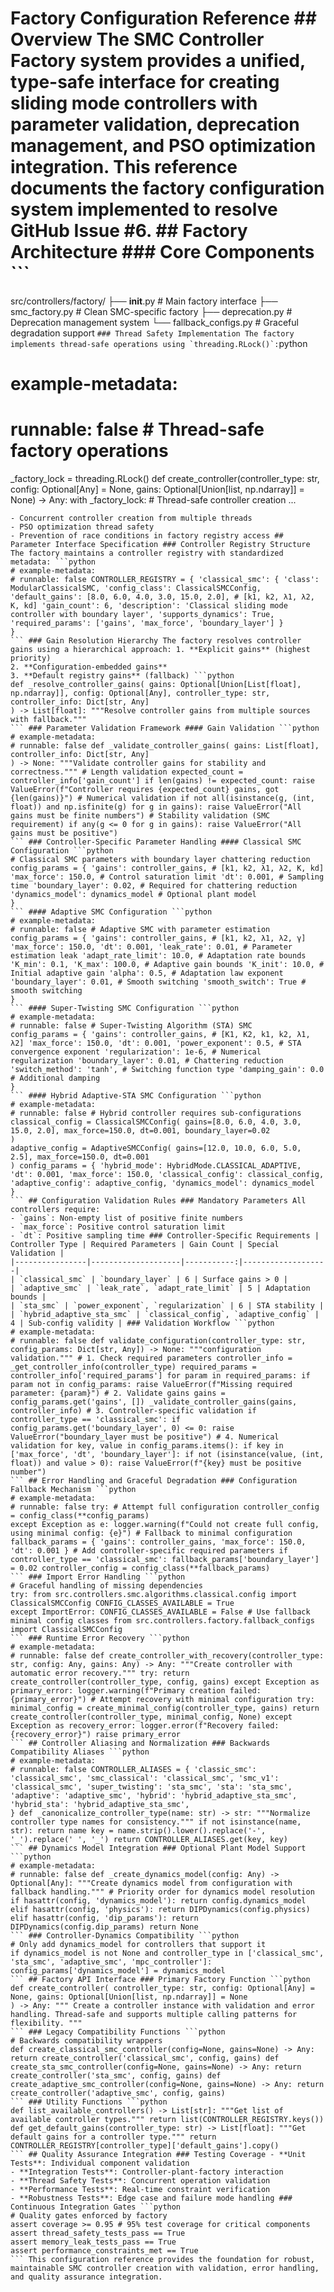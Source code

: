 # Factory Configuration Reference ## Overview The SMC Controller Factory system provides a unified, type-safe interface for creating sliding mode controllers with parameter validation, deprecation management, and PSO optimization integration. This reference documents the factory configuration system implemented to resolve GitHub Issue #6. ## Factory Architecture ### Core Components ```
src/controllers/factory/
├── __init__.py # Main factory interface
├── smc_factory.py # Clean SMC-specific factory
├── deprecation.py # Deprecation management system
└── fallback_configs.py # Graceful degradation support
``` ### Thread Safety Implementation The factory implements thread-safe operations using `threading.RLock()`: ```python
# example-metadata:
# runnable: false # Thread-safe factory operations
_factory_lock = threading.RLock() def create_controller(controller_type: str, config: Optional[Any] = None, gains: Optional[Union[list, np.ndarray]] = None) -> Any: with _factory_lock: # Thread-safe controller creation ...
``` **Benefits:**
- Concurrent controller creation from multiple threads
- PSO optimization thread safety
- Prevention of race conditions in factory registry access ## Parameter Interface Specification ### Controller Registry Structure The factory maintains a controller registry with standardized metadata: ```python
# example-metadata:
# runnable: false CONTROLLER_REGISTRY = { 'classical_smc': { 'class': ModularClassicalSMC, 'config_class': ClassicalSMCConfig, 'default_gains': [8.0, 6.0, 4.0, 3.0, 15.0, 2.0], # [k1, k2, λ1, λ2, K, kd] 'gain_count': 6, 'description': 'Classical sliding mode controller with boundary layer', 'supports_dynamics': True, 'required_params': ['gains', 'max_force', 'boundary_layer'] }
}
``` ### Gain Resolution Hierarchy The factory resolves controller gains using a hierarchical approach: 1. **Explicit gains** (highest priority)
2. **Configuration-embedded gains**
3. **Default registry gains** (fallback) ```python
def _resolve_controller_gains( gains: Optional[Union[List[float], np.ndarray]], config: Optional[Any], controller_type: str, controller_info: Dict[str, Any]
) -> List[float]: """Resolve controller gains from multiple sources with fallback."""
``` ### Parameter Validation Framework #### Gain Validation ```python
# example-metadata:
# runnable: false def _validate_controller_gains( gains: List[float], controller_info: Dict[str, Any]
) -> None: """Validate controller gains for stability and correctness.""" # Length validation expected_count = controller_info['gain_count'] if len(gains) != expected_count: raise ValueError(f"Controller requires {expected_count} gains, got {len(gains)}") # Numerical validation if not all(isinstance(g, (int, float)) and np.isfinite(g) for g in gains): raise ValueError("All gains must be finite numbers") # Stability validation (SMC requirement) if any(g <= 0 for g in gains): raise ValueError("All gains must be positive")
``` ### Controller-Specific Parameter Handling #### Classical SMC Configuration ```python
# Classical SMC parameters with boundary layer chattering reduction
config_params = { 'gains': controller_gains, # [k1, k2, λ1, λ2, K, kd] 'max_force': 150.0, # Control saturation limit 'dt': 0.001, # Sampling time 'boundary_layer': 0.02, # Required for chattering reduction 'dynamics_model': dynamics_model # Optional plant model
}
``` #### Adaptive SMC Configuration ```python
# example-metadata:
# runnable: false # Adaptive SMC with parameter estimation
config_params = { 'gains': controller_gains, # [k1, k2, λ1, λ2, γ] 'max_force': 150.0, 'dt': 0.001, 'leak_rate': 0.01, # Parameter estimation leak 'adapt_rate_limit': 10.0, # Adaptation rate bounds 'K_min': 0.1, 'K_max': 100.0, # Adaptive gain bounds 'K_init': 10.0, # Initial adaptive gain 'alpha': 0.5, # Adaptation law exponent 'boundary_layer': 0.01, # Smooth switching 'smooth_switch': True # smooth switching
}
``` #### Super-Twisting SMC Configuration ```python
# example-metadata:
# runnable: false # Super-Twisting Algorithm (STA) SMC
config_params = { 'gains': controller_gains, # [K1, K2, k1, k2, λ1, λ2] 'max_force': 150.0, 'dt': 0.001, 'power_exponent': 0.5, # STA convergence exponent 'regularization': 1e-6, # Numerical regularization 'boundary_layer': 0.01, # Chattering reduction 'switch_method': 'tanh', # Switching function type 'damping_gain': 0.0 # Additional damping
}
``` #### Hybrid Adaptive-STA SMC Configuration ```python
# example-metadata:
# runnable: false # Hybrid controller requires sub-configurations
classical_config = ClassicalSMCConfig( gains=[8.0, 6.0, 4.0, 3.0, 15.0, 2.0], max_force=150.0, dt=0.001, boundary_layer=0.02
)
adaptive_config = AdaptiveSMCConfig( gains=[12.0, 10.0, 6.0, 5.0, 2.5], max_force=150.0, dt=0.001
) config_params = { 'hybrid_mode': HybridMode.CLASSICAL_ADAPTIVE, 'dt': 0.001, 'max_force': 150.0, 'classical_config': classical_config, 'adaptive_config': adaptive_config, 'dynamics_model': dynamics_model
}
``` ## Configuration Validation Rules ### Mandatory Parameters All controllers require:
- `gains`: Non-empty list of positive finite numbers
- `max_force`: Positive control saturation limit
- `dt`: Positive sampling time ### Controller-Specific Requirements | Controller Type | Required Parameters | Gain Count | Special Validation |
|----------------|--------------------|-----------:|-------------------|
| `classical_smc` | `boundary_layer` | 6 | Surface gains > 0 |
| `adaptive_smc` | `leak_rate`, `adapt_rate_limit` | 5 | Adaptation bounds |
| `sta_smc` | `power_exponent`, `regularization` | 6 | STA stability |
| `hybrid_adaptive_sta_smc` | `classical_config`, `adaptive_config` | 4 | Sub-config validity | ### Validation Workflow ```python
# example-metadata:
# runnable: false def validate_configuration(controller_type: str, config_params: Dict[str, Any]) -> None: """configuration validation.""" # 1. Check required parameters controller_info = _get_controller_info(controller_type) required_params = controller_info['required_params'] for param in required_params: if param not in config_params: raise ValueError(f"Missing required parameter: {param}") # 2. Validate gains gains = config_params.get('gains', []) _validate_controller_gains(gains, controller_info) # 3. Controller-specific validation if controller_type == 'classical_smc': if config_params.get('boundary_layer', 0) <= 0: raise ValueError("boundary_layer must be positive") # 4. Numerical validation for key, value in config_params.items(): if key in ['max_force', 'dt', 'boundary_layer']: if not (isinstance(value, (int, float)) and value > 0): raise ValueError(f"{key} must be positive number")
``` ## Error Handling and Graceful Degradation ### Configuration Fallback Mechanism ```python
# example-metadata:
# runnable: false try: # Attempt full configuration controller_config = config_class(**config_params)
except Exception as e: logger.warning(f"Could not create full config, using minimal config: {e}") # Fallback to minimal configuration fallback_params = { 'gains': controller_gains, 'max_force': 150.0, 'dt': 0.001 } # Add controller-specific required parameters if controller_type == 'classical_smc': fallback_params['boundary_layer'] = 0.02 controller_config = config_class(**fallback_params)
``` ### Import Error Handling ```python
# Graceful handling of missing dependencies
try: from src.controllers.smc.algorithms.classical.config import ClassicalSMCConfig CONFIG_CLASSES_AVAILABLE = True
except ImportError: CONFIG_CLASSES_AVAILABLE = False # Use fallback minimal config classes from src.controllers.factory.fallback_configs import ClassicalSMCConfig
``` ### Runtime Error Recovery ```python
# example-metadata:
# runnable: false def create_controller_with_recovery(controller_type: str, config: Any, gains: Any) -> Any: """Create controller with automatic error recovery.""" try: return create_controller(controller_type, config, gains) except Exception as primary_error: logger.warning(f"Primary creation failed: {primary_error}") # Attempt recovery with minimal configuration try: minimal_config = create_minimal_config(controller_type, gains) return create_controller(controller_type, minimal_config, None) except Exception as recovery_error: logger.error(f"Recovery failed: {recovery_error}") raise primary_error
``` ## Controller Aliasing and Normalization ### Backwards Compatibility Aliases ```python
# example-metadata:
# runnable: false CONTROLLER_ALIASES = { 'classic_smc': 'classical_smc', 'smc_classical': 'classical_smc', 'smc_v1': 'classical_smc', 'super_twisting': 'sta_smc', 'sta': 'sta_smc', 'adaptive': 'adaptive_smc', 'hybrid': 'hybrid_adaptive_sta_smc', 'hybrid_sta': 'hybrid_adaptive_sta_smc',
} def _canonicalize_controller_type(name: str) -> str: """Normalize controller type names for consistency.""" if not isinstance(name, str): return name key = name.strip().lower().replace('-', '_').replace(' ', '_') return CONTROLLER_ALIASES.get(key, key)
``` ## Dynamics Model Integration ### Optional Plant Model Support ```python
# example-metadata:
# runnable: false def _create_dynamics_model(config: Any) -> Optional[Any]: """Create dynamics model from configuration with fallback handling.""" # Priority order for dynamics model resolution if hasattr(config, 'dynamics_model'): return config.dynamics_model elif hasattr(config, 'physics'): return DIPDynamics(config.physics) elif hasattr(config, 'dip_params'): return DIPDynamics(config.dip_params) return None
``` ### Controller-Dynamics Compatibility ```python
# Only add dynamics_model for controllers that support it
if dynamics_model is not None and controller_type in ['classical_smc', 'sta_smc', 'adaptive_smc', 'mpc_controller']: config_params['dynamics_model'] = dynamics_model
``` ## Factory API Interface ### Primary Factory Function ```python
def create_controller( controller_type: str, config: Optional[Any] = None, gains: Optional[Union[list, np.ndarray]] = None
) -> Any: """ Create a controller instance with validation and error handling. Thread-safe and supports multiple calling patterns for flexibility. """
``` ### Legacy Compatibility Functions ```python
# Backwards compatibility wrappers
def create_classical_smc_controller(config=None, gains=None) -> Any: return create_controller('classical_smc', config, gains) def create_sta_smc_controller(config=None, gains=None) -> Any: return create_controller('sta_smc', config, gains) def create_adaptive_smc_controller(config=None, gains=None) -> Any: return create_controller('adaptive_smc', config, gains)
``` ### Utility Functions ```python
def list_available_controllers() -> List[str]: """Get list of available controller types.""" return list(CONTROLLER_REGISTRY.keys()) def get_default_gains(controller_type: str) -> List[float]: """Get default gains for a controller type.""" return CONTROLLER_REGISTRY[controller_type]['default_gains'].copy()
``` ## Quality Assurance Integration ### Testing Coverage - **Unit Tests**: Individual component validation
- **Integration Tests**: Controller-plant-factory interaction
- **Thread Safety Tests**: Concurrent operation validation
- **Performance Tests**: Real-time constraint verification
- **Robustness Tests**: Edge case and failure mode handling ### Continuous Integration Gates ```python
# Quality gates enforced by factory
assert coverage >= 0.95 # 95% test coverage for critical components
assert thread_safety_tests_pass == True
assert memory_leak_tests_pass == True
assert performance_constraints_met == True
``` This configuration reference provides the foundation for robust, maintainable SMC controller creation with validation, error handling, and quality assurance integration.